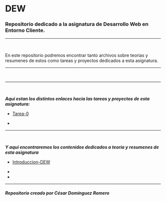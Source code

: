 # DEW

### Repositorio dedicado a la asignatura de Desarrollo Web en Entorno Cliente.

---

<br>

En este repositorio podremos encontrar tanto archivos sobre teorias y resumenes de estos como tareas y proyectos dedicados a esta asignatura.

---

<br>

<img src="">

---

<br>

***Aqui estan los distintos enlaces hacia las tareas y proyectos de esta asignatura:***

- [Tarea-0]()

- 

---

<br>

***Y aqui encontraremos los contenidos dedicados a teoria y resumenes de esta asignatura***

- [Introduccion-DEW]()

- 

- 

---

##### Repositorio creado por César Domínguez Romero